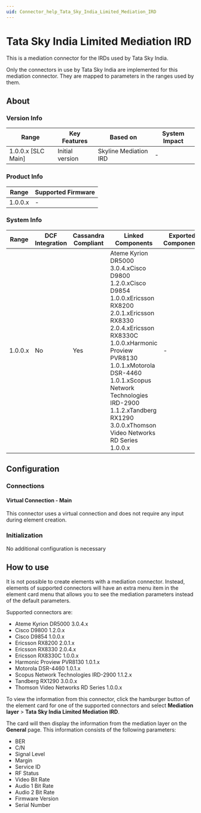 ```yaml
---
uid: Connector_help_Tata_Sky_India_Limited_Mediation_IRD
---
```


# Tata Sky India Limited Mediation IRD

This is a mediation connector for the IRDs used by Tata Sky India.

Only the connectors in use by Tata Sky India are implemented for this mediation connector. They are mapped to parameters in the ranges used by them.

## About

### Version Info

| **Range**            | **Key Features** | **Based on**          | **System Impact** |
|----------------------|------------------|-----------------------|-------------------|
| 1.0.0.x \[SLC Main\] | Initial version  | Skyline Mediation IRD | \-                |

### Product Info

| **Range** | **Supported Firmware** |
|-----------|------------------------|
| 1.0.0.x   | \-                     |

### System Info

| **Range** | **DCF Integration** | **Cassandra Compliant** | **Linked Components**                                                                                                                                                                                                                                                                                       | **Exported Components** |
|-----------|---------------------|-------------------------|-------------------------------------------------------------------------------------------------------------------------------------------------------------------------------------------------------------------------------------------------------------------------------------------------------------|-------------------------|
| 1.0.0.x   | No                  | Yes                     | Ateme Kyrion DR5000 3.0.4.xCisco D9800 1.2.0.xCisco D9854 1.0.0.xEricsson RX8200 2.0.1.xEricsson RX8330 2.0.4.xEricsson RX8330C 1.0.0.xHarmonic Proview PVR8130 1.0.1.xMotorola DSR-4460 1.0.1.xScopus Network Technologies IRD-2900 1.1.2.xTandberg RX1290 3.0.0.xThomson Video Networks RD Series 1.0.0.x | \-                      |

## Configuration

### Connections

#### Virtual Connection - Main

This connector uses a virtual connection and does not require any input during element creation.

### Initialization

No additional configuration is necessary

## How to use

It is not possible to create elements with a mediation connector. Instead, elements of supported connectors will have an extra menu item in the element card menu that allows you to see the mediation parameters instead of the default parameters.

Supported connectors are:

- Ateme Kyrion DR5000 3.0.4.x
- Cisco D9800 1.2.0.x
- Cisco D9854 1.0.0.x
- Ericsson RX8200 2.0.1.x
- Ericsson RX8330 2.0.4.x
- Ericsson RX8330C 1.0.0.x
- Harmonic Proview PVR8130 1.0.1.x
- Motorola DSR-4460 1.0.1.x
- Scopus Network Technologies IRD-2900 1.1.2.x
- Tandberg RX1290 3.0.0.x
- Thomson Video Networks RD Series 1.0.0.x

To view the information from this connector, click the hamburger button of the element card for one of the supported connectors and select **Mediation layer** \> **Tata Sky India Limited Mediation IRD**.

The card will then display the information from the mediation layer on the **General** page. This information consists of the following parameters:

- BER
- C/N
- Signal Level
- Margin
- Service ID
- RF Status
- Video Bit Rate
- Audio 1 Bit Rate
- Audio 2 Bit Rate
- Firmware Version
- Serial Number
